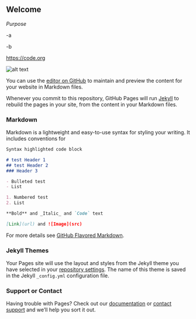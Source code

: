 ## **Welcome**

*Purpose*

  -a
  
  -b
  
  https://code.org
  
  ![alt text](https://github.com/slbaron/megaphonemath/blob/master/IMG20180313191916.png "go biking!")





You can use the [editor on GitHub](https://github.com/slbaron/megaphonemath/edit/master/index.md) to maintain and preview the content for your website in Markdown files.

Whenever you commit to this repository, GitHub Pages will run [Jekyll](https://jekyllrb.com/) to rebuild the pages in your site, from the content in your Markdown files.

### Markdown

Markdown is a lightweight and easy-to-use syntax for styling your writing. It includes conventions for

```markdown
Syntax highlighted code block

# test Header 1
## test Header 2
### Header 3

- Bulleted test
- List

1. Numbered test
2. List

**Bold** and _Italic_ and `Code` text

[Link](url) and ![Image](src)
```

For more details see [GitHub Flavored Markdown](https://guides.github.com/features/mastering-markdown/).

### Jekyll Themes

Your Pages site will use the layout and styles from the Jekyll theme you have selected in your [repository settings](https://github.com/slbaron/megaphonemath/settings). The name of this theme is saved in the Jekyll `_config.yml` configuration file.

### Support or Contact

Having trouble with Pages? Check out our [documentation](https://help.github.com/categories/github-pages-basics/) or [contact support](https://github.com/contact) and we’ll help you sort it out.
